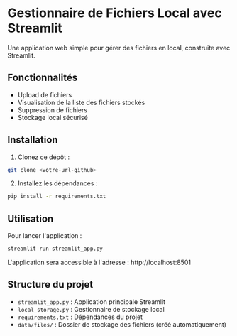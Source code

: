 # Gestionnaire de Fichiers Local avec Streamlit

Une application web simple pour gérer des fichiers en local, construite avec Streamlit.

## Fonctionnalités

- Upload de fichiers
- Visualisation de la liste des fichiers stockés
- Suppression de fichiers
- Stockage local sécurisé

## Installation

1. Clonez ce dépôt :
```bash
git clone <votre-url-github>
```

2. Installez les dépendances :
```bash
pip install -r requirements.txt
```

## Utilisation

Pour lancer l'application :

```bash
streamlit run streamlit_app.py
```

L'application sera accessible à l'adresse : http://localhost:8501

## Structure du projet

- `streamlit_app.py` : Application principale Streamlit
- `local_storage.py` : Gestionnaire de stockage local
- `requirements.txt` : Dépendances du projet
- `data/files/` : Dossier de stockage des fichiers (créé automatiquement) 